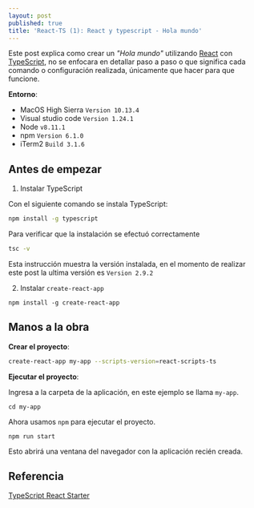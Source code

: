 ```yaml
---
layout: post
published: true
title: 'React-TS (1): React y typescript - Hola mundo'
---
```


Este post explica como crear un *"Hola mundo"* utilizando [React](https://reactjs.org/) con [TypeScript](https://www.typescriptlang.org/), no se enfocara en detallar paso a paso o que significa cada comando o configuración realizada, únicamente que hacer para que funcione.

**Entorno**:
  - MacOS High Sierra `Version 10.13.4`
  - Visual studio code `Version 1.24.1`
  - Node `v8.11.1`
  - npm `Version 6.1.0`
  - iTerm2 `Build 3.1.6`

## Antes de empezar

  1. Instalar TypeScript

Con el siguiente comando se instala TypeScript:

```bash
npm install -g typescript
```

Para verificar que la instalación se efectuó correctamente

```bash
tsc -v
```

Esta instrucción muestra la versión instalada, en el momento de realizar este post la ultima versión es `Version 2.9.2`

  2. Instalar `create-react-app`

```
npm install -g create-react-app
```

## Manos a la obra

**Crear el proyecto**:

```bash
create-react-app my-app --scripts-version=react-scripts-ts
```

**Ejecutar el proyecto**:

Ingresa a la carpeta de la aplicación, en este ejemplo se llama `my-app`.

```
cd my-app
```

Ahora usamos `npm` para ejecutar el proyecto.

```
npm run start
```

Esto abrirá una ventana del navegador con la aplicación recién creada.

## Referencia

[TypeScript React Starter](https://github.com/Microsoft/TypeScript-React-Starter)

